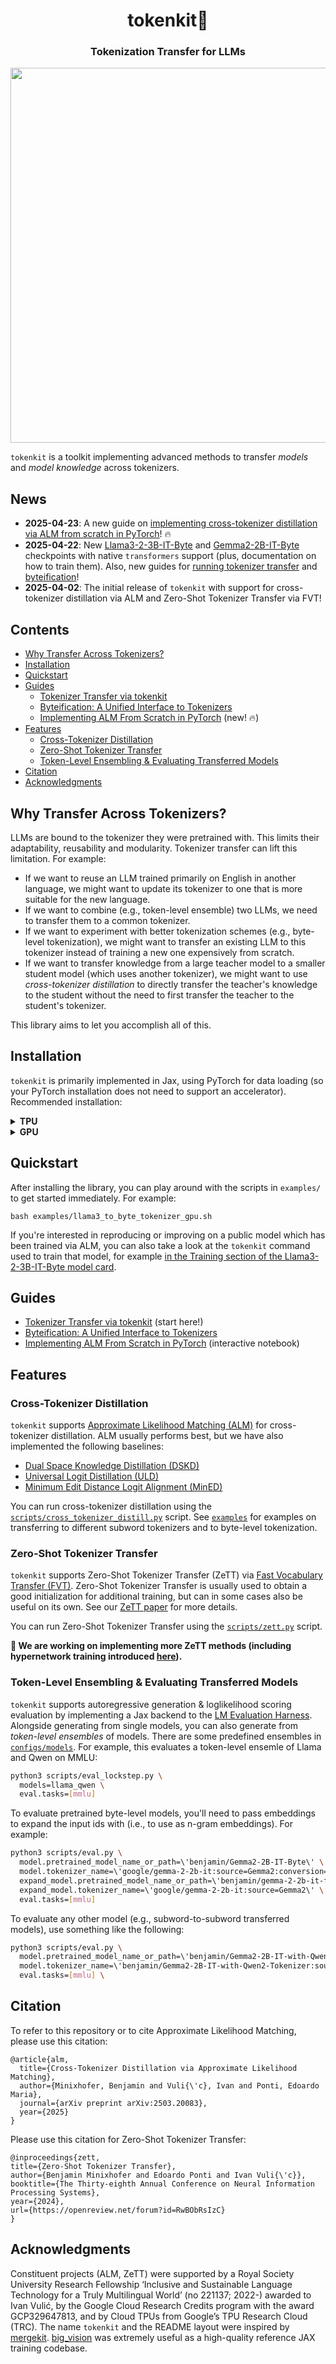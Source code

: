 <h1 align="center">tokenkit🔁</h1>
<h3 align="center">Tokenization Transfer for LLMs</h3>

<div align="center">
<img src="https://github.com/user-attachments/assets/976478c8-8994-4780-8d77-b429ec707932" width="600">
</div>

`tokenkit` is a toolkit implementing advanced methods to transfer *models* and *model knowledge* across tokenizers.

## News

- __2025-04-23__: A new guide on [implementing cross-tokenizer distillation via ALM from scratch in PyTorch](./docs/pytorch_alm_from_scratch.ipynb)! 🔥
- __2025-04-22__: New [Llama3-2-3B-IT-Byte](https://huggingface.co/benjamin/Llama3-2-3B-IT-Byte) and [Gemma2-2B-IT-Byte](https://huggingface.co/benjamin/Gemma2-2B-IT-Byte) checkpoints with native `transformers` support (plus, documentation on how to train them). Also, new guides for [running tokenizer transfer](./docs/tokenizer_transfer.md) and [byteification](./docs/byteification.md)!
- __2025-04-02__: The initial release of `tokenkit` with support for cross-tokenizer distillation via ALM and Zero-Shot Tokenizer Transfer via FVT!

## Contents
- [Why Transfer Across Tokenizers?](#why-transfer-across-tokenizers)
- [Installation](#installation)
- [Quickstart](#quickstart)
- [Guides](#guides)
    - [Tokenizer Transfer via tokenkit](./docs/tokenizer_transfer.md)
    - [Byteification: A Unified Interface to Tokenizers](./docs/byteification.md)
    - [Implementing ALM From Scratch in PyTorch](./docs/pytorch_alm_from_scratch.ipynb) (new! 🔥)
- [Features](#features)
    - [Cross-Tokenizer Distillation](#cross-tokenizer-distillation)
    - [Zero-Shot Tokenizer Transfer](#zero-shot-tokenizer-transfer)
    - [Token-Level Ensembling & Evaluating Transferred Models](#token-level-ensembling--evaluating-transferred-models)
- [Citation](#citation)
- [Acknowledgments](#acknowledgments)

## Why Transfer Across Tokenizers?

LLMs are bound to the tokenizer they were pretrained with. This limits their adaptability, reusability and modularity. Tokenizer transfer can lift this limitation. For example:
- If we want to reuse an LLM trained primarily on English in another language, we might want to update its tokenizer to one that is more suitable for the new language.
- If we want to combine (e.g., token-level ensemble) two LLMs, we need to transfer them to a common tokenizer.
- If we want to experiment with better tokenization schemes (e.g., byte-level tokenization), we might want to transfer an existing LLM to this tokenizer instead of training a new one expensively from scratch.
- If we want to transfer knowledge from a large teacher model to a smaller student model (which uses another tokenizer), we might want to use *cross-tokenizer distillation* to directly transfer the teacher's knowledge to the student without the need to first transfer the teacher to the student's tokenizer.

This library aims to let you accomplish all of this.

## Installation

`tokenkit` is primarily implemented in Jax, using PyTorch for data loading (so your PyTorch installation does not need to support an accelerator). Recommended installation:

<details>
<summary><strong>TPU</strong></summary>

```bash
# Clone the repository & install the library
git clone https://github.com/bminixhofer/tokenkit

# Create a new virtual environment
# Currently, requires Python <=3.10, but we are working on this: https://github.com/bminixhofer/tokenkit/issues/4
python -m venv tokenkit_env
. tokenkit_env/bin/activate

# Install torch & jax 0.5.0
pip install torch jax[tpu]==0.5.0 -f https://storage.googleapis.com/jax-releases/libtpu_releases.html

# Currently, tokenkit relies on a fork of `lm_eval`
pip install git+https://github.com/bminixhofer/lm-evaluation-harness

# Install the library and the remaining dependencies
pip install -r requirements.txt
pip install -e .
# You can ignore warnings from the command below, see https://github.com/bminixhofer/tokenkit/issues/4
pip install paxml==1.4.0 praxis==1.4.0 --no-deps
```
</details>

<details>
<summary><strong>GPU</strong></summary>

```bash
# Clone the repository & install the library
git clone https://github.com/bminixhofer/tokenkit

# Create a new virtual environment
# Currently, requires Python <=3.10, but we are working on this: https://github.com/bminixhofer/tokenkit/issues/4
python -m venv tokenkit_env
. tokenkit_env/bin/activate

# Install torch & jax 0.5.0
# you may need to substitute cuda12 with the version of CUDA you are using:
pip install torch jax[cuda12]==0.5.0

# Currently, tokenkit relies on a fork of `lm_eval`
pip install git+https://github.com/bminixhofer/lm-evaluation-harness

# Install the library and the remaining dependencies
pip install -r requirements.txt
pip install -e .
# You can ignore warnings from the command below, see https://github.com/bminixhofer/tokenkit/issues/4
pip install paxml==1.4.0 praxis==1.4.0 --no-deps
```
</details>

## Quickstart

After installing the library, you can play around with the scripts in `examples/` to get started immediately. For example:

```
bash examples/llama3_to_byte_tokenizer_gpu.sh
```

If you're interested in reproducing or improving on a public model which has been trained via ALM, you can also take a look at the `tokenkit` command used to train that model, for example [in the Training section of the Llama3-2-3B-IT-Byte model card](https://huggingface.co/benjamin/Llama3-2-3B-IT-Byte#training).

## Guides

- [Tokenizer Transfer via tokenkit](./docs/tokenizer_transfer.md) (start here!)
- [Byteification: A Unified Interface to Tokenizers](./docs/byteification.md)
- [Implementing ALM From Scratch in PyTorch](./docs/pytorch_alm_from_scratch.ipynb) (interactive notebook)

## Features

### Cross-Tokenizer Distillation

`tokenkit` supports [Approximate Likelihood Matching (ALM)](https://arxiv.org/abs/2503.20083) for cross-tokenizer distillation. ALM usually performs best, but we have also implemented the following baselines:

- [Dual Space Knowledge Distillation (DSKD)](https://arxiv.org/abs/2406.17328)
- [Universal Logit Distillation (ULD)](https://arxiv.org/abs/2402.12030)
- [Minimum Edit Distance Logit Alignment (MinED)](https://arxiv.org/abs/2401.10491)

You can run cross-tokenizer distillation using the [`scripts/cross_tokenizer_distill.py`](scripts/cross_tokenizer_distill.py) script. See [`examples`](examples) for examples on transferring to different subword tokenizers and to byte-level tokenization.

### Zero-Shot Tokenizer Transfer

`tokenkit` supports Zero-Shot Tokenizer Transfer (ZeTT) via [Fast Vocabulary Transfer (FVT)](https://aclanthology.org/2022.emnlp-industry.41). Zero-Shot Tokenizer Transfer is usually used to obtain a good initialization for additional training, but can in some cases also be useful on its own. See our [ZeTT paper](https://arxiv.org/abs/2405.07883) for more details.

You can run Zero-Shot Tokenizer Transfer using the [`scripts/zett.py`](scripts/zett.py) script.

**🚧 We are working on implementing more ZeTT methods (including hypernetwork training introduced [here](https://arxiv.org/abs/2405.07883)).**

### Token-Level Ensembling & Evaluating Transferred Models

`tokenkit` supports autoregressive generation & loglikelihood scoring evaluation by implementing a Jax backend to the [LM Evaluation Harness](https://github.com/EleutherAI/lm-evaluation-harness). Alongside generating from single models, you can also generate from *token-level ensembles* of models. There are some predefined ensembles in [`configs/models`](configs/models). For example, this evaluates a token-level ensemle of Llama and Qwen on MMLU: 

```bash
python3 scripts/eval_lockstep.py \
  models=llama_qwen \
  eval.tasks=[mmlu]
```

To evaluate pretrained byte-level models, you'll need to pass embeddings to expand the input ids with (i.e., to use as n-gram embeddings). For example:

```bash
python3 scripts/eval.py \
  model.pretrained_model_name_or_path=\'benjamin/Gemma2-2B-IT-Byte\' \
  model.tokenizer_name=\'google/gemma-2-2b-it:source=Gemma2:conversion=byte\' \
  expand_model.pretrained_model_name_or_path=\'benjamin/gemma-2-2b-it-flax\' \
  expand_model.tokenizer_name=\'google/gemma-2-2b-it:source=Gemma2\' \
  eval.tasks=[mmlu]
```

To evaluate any other model (e.g., subword-to-subword transferred models), use something like the following:

```bash
python3 scripts/eval.py \
  model.pretrained_model_name_or_path=\'benjamin/Gemma2-2B-IT-with-Qwen2-Tokenizer\' \
  model.tokenizer_name=\'benjamin/Gemma2-2B-IT-with-Qwen2-Tokenizer:source=Gemma2:conversion=prebyteified\' \
  eval.tasks=[mmlu] \
```

## Citation

To refer to this repository or to cite Approximate Likelihood Matching, please use this citation:

```
@article{alm,
  title={Cross-Tokenizer Distillation via Approximate Likelihood Matching},
  author={Minixhofer, Benjamin and Vuli{\'c}, Ivan and Ponti, Edoardo Maria},
  journal={arXiv preprint arXiv:2503.20083},
  year={2025}
}
```

Please use this citation for Zero-Shot Tokenizer Transfer:

```
@inproceedings{zett,
title={Zero-Shot Tokenizer Transfer},
author={Benjamin Minixhofer and Edoardo Ponti and Ivan Vuli{\'c}},
booktitle={The Thirty-eighth Annual Conference on Neural Information Processing Systems},
year={2024},
url={https://openreview.net/forum?id=RwBObRsIzC}
}
```

## Acknowledgments

Constituent projects (ALM, ZeTT) were supported by a Royal Society University Research Fellowship ‘Inclusive and Sustainable Language Technology for a Truly Multilingual World’ (no 221137; 2022-) awarded to Ivan Vulić, by the Google Cloud Research Credits program with the award GCP329647813, and by Cloud TPUs from Google’s TPU Research Cloud (TRC). The name `tokenkit` and the README layout were inspired by [mergekit](https://github.com/arcee-ai/mergekit). [big_vision](https://github.com/google-research/big_vision) was extremely useful as a high-quality reference JAX training codebase.
